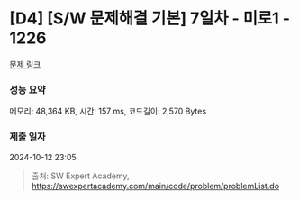 # [D4] [S/W 문제해결 기본] 7일차 - 미로1 - 1226 

[문제 링크](https://swexpertacademy.com/main/code/problem/problemDetail.do?contestProbId=AV14vXUqAGMCFAYD) 

### 성능 요약

메모리: 48,364 KB, 시간: 157 ms, 코드길이: 2,570 Bytes

### 제출 일자

2024-10-12 23:05



> 출처: SW Expert Academy, https://swexpertacademy.com/main/code/problem/problemList.do